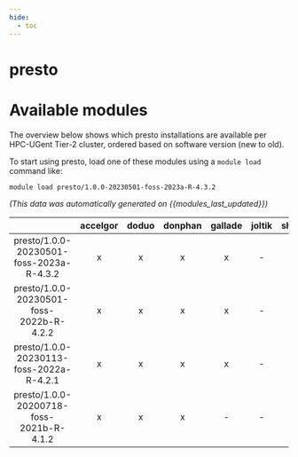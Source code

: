 ```yaml
---
hide:
  - toc
---
```


presto
======

# Available modules


The overview below shows which presto installations are available per HPC-UGent Tier-2 cluster, ordered based on software version (new to old).

To start using presto, load one of these modules using a `module load` command like:

```shell
module load presto/1.0.0-20230501-foss-2023a-R-4.3.2
```

*(This data was automatically generated on {{modules_last_updated}})*  

| |accelgor|doduo|donphan|gallade|joltik|shinx|skitty|
| :---: | :---: | :---: | :---: | :---: | :---: | :---: | :---: |
|presto/1.0.0-20230501-foss-2023a-R-4.3.2|x|x|x|x|-|x|x|
|presto/1.0.0-20230501-foss-2022b-R-4.2.2|x|x|x|x|-|-|-|
|presto/1.0.0-20230113-foss-2022a-R-4.2.1|x|x|x|x|-|-|-|
|presto/1.0.0-20200718-foss-2021b-R-4.1.2|x|x|x|-|-|-|-|
